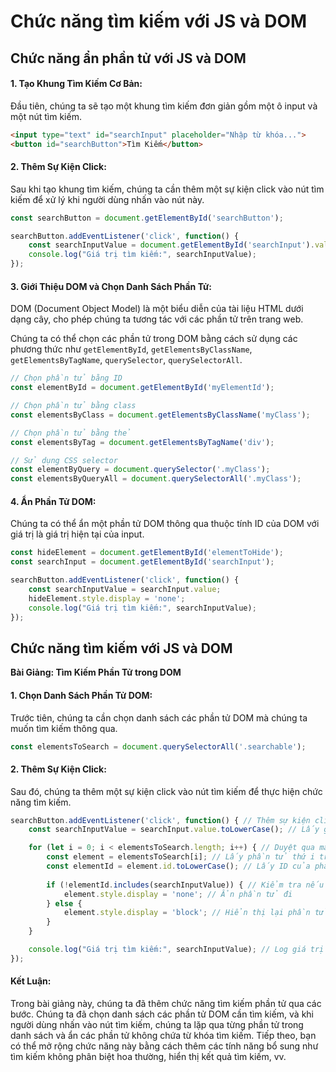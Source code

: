# Chức năng tìm kiếm với JS và DOM

## Chức năng ẩn phần tử với JS và DOM

#### 1. Tạo Khung Tìm Kiếm Cơ Bản:

Đầu tiên, chúng ta sẽ tạo một khung tìm kiếm đơn giản gồm một ô input và một nút tìm kiếm.

```html
<input type="text" id="searchInput" placeholder="Nhập từ khóa...">
<button id="searchButton">Tìm Kiếm</button>
```

#### 2. Thêm Sự Kiện Click:

Sau khi tạo khung tìm kiếm, chúng ta cần thêm một sự kiện click vào nút tìm kiếm để xử lý khi người dùng nhấn vào nút này.

```javascript
const searchButton = document.getElementById('searchButton');

searchButton.addEventListener('click', function() {
    const searchInputValue = document.getElementById('searchInput').value;
    console.log("Giá trị tìm kiếm:", searchInputValue);
});
```

#### 3. Giới Thiệu DOM và Chọn Danh Sách Phần Tử:

DOM (Document Object Model) là một biểu diễn của tài liệu HTML dưới dạng cây, cho phép chúng ta tương tác với các phần tử trên trang web.

Chúng ta có thể chọn các phần tử trong DOM bằng cách sử dụng các phương thức như `getElementById`, `getElementsByClassName`, `getElementsByTagName`, `querySelector`, `querySelectorAll`.

```javascript
// Chọn phần tử bằng ID
const elementById = document.getElementById('myElementId');

// Chọn phần tử bằng class
const elementsByClass = document.getElementsByClassName('myClass');

// Chọn phần tử bằng thẻ
const elementsByTag = document.getElementsByTagName('div');

// Sử dụng CSS selector
const elementByQuery = document.querySelector('.myClass');
const elementsByQueryAll = document.querySelectorAll('.myClass');
```

#### 4. Ẩn Phần Tử DOM:

Chúng ta có thể ẩn một phần tử DOM thông qua thuộc tính ID của DOM với giá trị là giá trị hiện tại của input.

```javascript
const hideElement = document.getElementById('elementToHide');
const searchInput = document.getElementById('searchInput');

searchButton.addEventListener('click', function() {
    const searchInputValue = searchInput.value;
    hideElement.style.display = 'none';
    console.log("Giá trị tìm kiếm:", searchInputValue);
});
```

## Chức năng tìm kiếm với JS và DOM

**Bài Giảng: Tìm Kiếm Phần Tử trong DOM**

#### 1. Chọn Danh Sách Phần Tử DOM:

Trước tiên, chúng ta cần chọn danh sách các phần tử DOM mà chúng ta muốn tìm kiếm thông qua.

```javascript
const elementsToSearch = document.querySelectorAll('.searchable');
```

#### 2. Thêm Sự Kiện Click:

Sau đó, chúng ta thêm một sự kiện click vào nút tìm kiếm để thực hiện chức năng tìm kiếm.

```javascript
searchButton.addEventListener('click', function() { // Thêm sự kiện click cho nút tìm kiếm
    const searchInputValue = searchInput.value.toLowerCase(); // Lấy giá trị từ ô input tìm kiếm và chuyển thành chữ thường

    for (let i = 0; i < elementsToSearch.length; i++) { // Duyệt qua mảng các phần tử cần tìm kiếm
        const element = elementsToSearch[i]; // Lấy phần tử thứ i trong mảng
        const elementId = element.id.toLowerCase(); // Lấy ID của phần tử và chuyển thành chữ thường
        
        if (!elementId.includes(searchInputValue)) { // Kiểm tra nếu ID của phần tử không chứa từ khóa tìm kiếm
            element.style.display = 'none'; // Ẩn phần tử đi
        } else {
            element.style.display = 'block'; // Hiển thị lại phần tử nếu nó đang ẩn
        }
    }

    console.log("Giá trị tìm kiếm:", searchInputValue); // Log giá trị tìm kiếm ra console
});

```

#### Kết Luận:

Trong bài giảng này, chúng ta đã thêm chức năng tìm kiếm phần tử qua các bước. Chúng ta đã chọn danh sách các phần tử DOM cần tìm kiếm, và khi người dùng nhấn vào nút tìm kiếm, chúng ta lặp qua từng phần tử trong danh sách và ẩn các phần tử không chứa từ khóa tìm kiếm. Tiếp theo, bạn có thể mở rộng chức năng này bằng cách thêm các tính năng bổ sung như tìm kiếm không phân biệt hoa thường, hiển thị kết quả tìm kiếm, vv.

